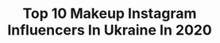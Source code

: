 ---
title: Top 10 Makeup Instagram Influencers In Ukraine In 2020
description: >-
  Find top makeup Instagram influencers in Ukraine in 2020. Most popular hashtags: #makeupartist #makeup #eyemakeup #beauty.
platform: Instagram
profiles:
  - username: "sulbieosmanova_makeup"
    fullname: >-
      СУЛЬБИЕ ОСМАНОВА
    location: "Ukraine"
    followers: 30110
    engagement: 609
    commentsToLikes: 0.070832
    id: ck0u70jhm3jwh0i195vfuqdxs
    verified: false
    hashtags: "#makeuplooks, #newyear2020, #sobeautylab, #soweddingdress"
  - username: "antonova_makeup"
    fullname: >-
      💋 ᴀʟeɴᴀ ᴀɴᴛᴏɴᴏᴠᴀ  ᴍᴀᴋᴇ ᴜᴘ
    location: "Ukraine"
    followers: 63388
    engagement: 231
    commentsToLikes: 0.083494
    id: ck6ufsondywxe0j7133ne0d9x
    verified: false
    hashtags: "#makeupmoskow, #kimkardashianmakeup, #makeupnyc, #romanovamakeup"
  - username: "vshehynska"
    fullname: >-
      🤍
    location: "Ukraine"
    followers: 2442
    engagement: 1911
    commentsToLikes: 0.077548
    id: ck5hshta9wmhw0i11hwdv58ro
    verified: false
    hashtags: "#makeup, #mua, #hairstyle, #hairstylist"
  - username: "chudesasha"
    fullname: >-
      ФОТОГРАФ / ВИЗАЖИСТ | КИЕВ
    location: "Ukraine"
    followers: 44021
    engagement: 1527
    commentsToLikes: 0.010805
    id: ck0tys6nrntec0i197dcmn47w
    verified: false
    hashtags: "#makeupartist, #liner, #ravvebeauty, #norvinavol1"
  - username: "_siempreteamo_"
    fullname: >-
      Nataly☀️Ukraine🇺🇦💉Traveller🌎
    location: "Ukraine"
    followers: 13380
    engagement: 497
    commentsToLikes: 0.118079
    id: ck8t1p7okwiky0j78gns8dsm1
    verified: false
    hashtags: "#kitty, #oceans, #seychelles, #modelshoot"
  - username: "dushnaandriana"
    fullname: >-
      Andriana Dushna
    location: "Ukraine"
    followers: 59197
    engagement: 248
    commentsToLikes: 0.042908
    id: ck0w1vkw7lcge0i19tkg05ex0
    verified: false
    hashtags: "#liketime, #dushnaandriana"
  - username: "anna_kondratenko"
    fullname: >-
      Анна
    location: "Ukraine"
    followers: 106697
    engagement: 400
    commentsToLikes: 0.019079
    id: ck5c3koxvzins0i11wxj0hnha
    verified: false
    hashtags: "#yoins, #yoinsstyle"
  - username: "_gul.besheker_"
    fullname: >-
      🦋Gulhanie Chelebi🦋
    location: "Ukraine"
    followers: 11170
    engagement: 971
    commentsToLikes: 0.011129
    id: ck5q58grprsfo0i11rrw3bjyz
    verified: false
    hashtags: "#weddingmuhammedalie"
  - username: "tavianise"
    fullname: >-
      TaVi Anise
    location: "Ukraine"
    followers: 27114
    engagement: 369
    commentsToLikes: 0.014261
    id: ck13b0z9bt5lg0i19avxwhoh9
    verified: false
    hashtags: "#gipsy, #vintageclothing, #lookoftheday, #vintageglamour"
  - username: "mua.matveyeva"
    fullname: >-
      Anna Matveyeva • Анна Матвеева
    location: "Ukraine"
    followers: 34401
    engagement: 225
    commentsToLikes: 0.022411
    id: ck5hcs719jp990i11qfk2cdb8
    verified: false
    hashtags: "#muaawesome, #inglot, #weddingmakeup, #annamatveeva"
---